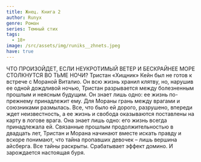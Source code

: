 ```yaml
---
title: Жнец. Книга 2
author: Runyx
genre: Роман
series: Темный стих
tags:
  - 18+
image: /src/assets/img/runiks__zhnets.jpeg
have: true
---
```

ЧТО ПРОИЗОЙДЕТ, ЕСЛИ НЕУКРОТИМЫЙ ВЕТЕР И БЕСКРАЙНЕЕ МОРЕ СТОЛКНУТСЯ ВО ТЬМЕ НОЧИ? Тристан «Хищник» Кейн был не готов к встрече с Мораной Виталио. Он всю жизнь хранил клятву, но, нарушив ее одной дождливой ночью, Тристан разрывается между болезненным прошлым и неясным будущим. Он знает лишь одно: ее жизнь по-прежнему принадлежит ему. Для Мораны грань между врагами и союзниками размылась. Все, что было ей дорого, разрушено, впереди ждет неизвестность, а ее жизнь и свобода оказываются поставлены на карту в логове врага. Она знает лишь одно: его жизнь всегда принадлежала ей. Связанные прошлым продолжительностью в двадцать лет, Тристан и Морана начинают вместе искать правду и вскоре понимают, что тайна пропавших девочек – лишь вершина айсберга. Все тайны раскрыты. Срабатывает эффект домино. И зарождается настоящая буря.
